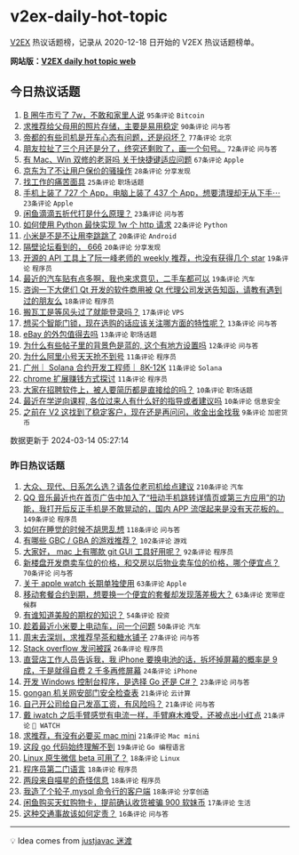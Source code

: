 # v2ex-daily-hot-topic

[V2EX](https://www.v2ex.com/) 热议话题榜，记录从 2020-12-18 日开始的 V2EX 热议话题榜单。

**网站版：[V2EX daily hot topic web](https://boojack.github.io/v2ex-daily-hot-topic-web/)**

## 今日热议话题

<!-- TODAY BEGIN -->

1. [B 圈牛市亏了 7w，不敢和家里人说](https://www.v2ex.com/t/1023489) `95条评论` `Bitcoin`
1. [求推荐给父母用的照片存储，主要是易用稳定](https://www.v2ex.com/t/1023462) `90条评论` `问与答`
1. [帝都的有些司机是开车心态有问题，还是闷坏？](https://www.v2ex.com/t/1023485) `77条评论` `北京`
1. [朋友拉扯了三个月还是分了，终究还剩败了，画一个句号。](https://www.v2ex.com/t/1023466) `72条评论` `问与答`
1. [有 Mac、Win 双修的老哥吗 关于快捷键适应问题](https://www.v2ex.com/t/1023495) `67条评论` `Apple`
1. [京东为了不让用户保价的骚操作](https://www.v2ex.com/t/1023544) `28条评论` `分享发现`
1. [找工作的痛苦面具](https://www.v2ex.com/t/1023523) `25条评论` `职场话题`
1. [手机上装了 727 个 App，电脑上装了 437 个 App，想要清理却无从下手⋯](https://www.v2ex.com/t/1023467) `23条评论` `Apple`
1. [闲鱼滴滴五折代打是什么原理？](https://www.v2ex.com/t/1023456) `23条评论` `问与答`
1. [如何使用 Python 最快实现 1w 个 http 请求](https://www.v2ex.com/t/1023545) `22条评论` `Python`
1. [小米是不是不让用李跳跳了](https://www.v2ex.com/t/1023514) `20条评论` `Android`
1. [隔壁论坛看到的， 666](https://www.v2ex.com/t/1023461) `20条评论` `分享发现`
1. [开源的 API 工具上了阮一峰老师的 weekly 推荐，也没有获得几个 star](https://www.v2ex.com/t/1023482) `19条评论` `程序员`
1. [最近的汽车贴有点多啊，我也来求意见，二手车都可以](https://www.v2ex.com/t/1023460) `19条评论` `汽车`
1. [咨询一下大佬们 Qt 开发的软件商用被 Qt 代理公司发送告知函，请教有遇到过的朋友么](https://www.v2ex.com/t/1023458) `18条评论` `程序员`
1. [搬瓦工是等风头过了就能登录吗？](https://www.v2ex.com/t/1023477) `17条评论` `VPS`
1. [想买个智能门锁，现在选购的话应该关注哪方面的特性呢？](https://www.v2ex.com/t/1023538) `13条评论` `问与答`
1. [eBay 的外包值得去吗](https://www.v2ex.com/t/1023511) `13条评论` `职场话题`
1. [为什么有些帖子里的背景色是蓝的, 这个有地方设置吗](https://www.v2ex.com/t/1023452) `12条评论` `问与答`
1. [为什么阿里小号天天抢不到号](https://www.v2ex.com/t/1023555) `11条评论` `程序员`
1. [广州｜ Solana 合约开发工程师｜ 8K-12K](https://www.v2ex.com/t/1023505) `11条评论` `Solana`
1. [chrome 扩展赚钱方式探讨](https://www.v2ex.com/t/1023502) `11条评论` `程序员`
1. [大家在招聘软件上，被人要简历都是直接给的吗？](https://www.v2ex.com/t/1023487) `10条评论` `职场话题`
1. [最近在学逆向课程, 各位过来人有什么好的指导或者建议吗](https://www.v2ex.com/t/1023484) `10条评论` `信息安全`
1. [之前在 V2 这找到了稳定客户，现在还是再问问，收金出金找我](https://www.v2ex.com/t/1023480) `9条评论` `加密货币`

数据更新于 2024-03-14 05:27:14

<!-- TODAY END -->

### 昨日热议话题

<!-- YESTERDAY BEGIN -->

1. [大众、现代、日系怎么选？请各位老司机给点建议](https://www.v2ex.com/t/1023129) `210条评论` `汽车`
1. [QQ 音乐最近也在首页广告中加入了“扭动手机跳转详情页或第三方应用”的功能，我打开后反正手机是不敢晃动的，国内 APP 流氓起来是没有天花板的。](https://www.v2ex.com/t/1023089) `149条评论` `程序员`
1. [如何在睡觉的时候不胡思乱想](https://www.v2ex.com/t/1023202) `118条评论` `问与答`
1. [有哪些 GBC / GBA 的游戏推荐？](https://www.v2ex.com/t/1023142) `102条评论` `游戏`
1. [大家好， mac 上有哪款 git GUI 工具好用呢？](https://www.v2ex.com/t/1023248) `92条评论` `程序员`
1. [新楼盘开发商卖车位的价格，和交房以后物业卖车位的价格，哪个便宜点？](https://www.v2ex.com/t/1023077) `70条评论` `问与答`
1. [关于 apple watch 长期单独使用](https://www.v2ex.com/t/1023079) `63条评论` `Apple`
1. [移动套餐合约到期，想要换一个便宜的套餐却发现落差极大？](https://www.v2ex.com/t/1023116) `63条评论` `宽带症候群`
1. [有谁知道美股的期权的知识？](https://www.v2ex.com/t/1023072) `54条评论` `投资`
1. [趁着最近小米要上电动车，问一个问题](https://www.v2ex.com/t/1023245) `50条评论` `汽车`
1. [周末去深圳，求推荐早茶和糖水铺子](https://www.v2ex.com/t/1023277) `27条评论` `问与答`
1. [Stack overflow 发问被踩](https://www.v2ex.com/t/1023386) `26条评论` `程序员`
1. [直营店工作人员告诉我，我 iPhone 要换电池的话，拆坏掉屏幕的概率是 9 成，于是就得自费 2 千多再修屏幕](https://www.v2ex.com/t/1023392) `24条评论` `iPhone`
1. [开发 Windows 控制台程序，是选择 Go 还是 C#？](https://www.v2ex.com/t/1023133) `23条评论` `问与答`
1. [gongan 机关网安部门安全检查表](https://www.v2ex.com/t/1023254) `21条评论` `云计算`
1. [自己开公司给自己发高工资，有风险吗？](https://www.v2ex.com/t/1023232) `21条评论` `问与答`
1. [戴 iwatch 之后手臂感觉有电流一样，手臂麻木难受，还被点出小红点](https://www.v2ex.com/t/1023223) `21条评论` ` WATCH`
1. [求推荐，有没有必要买 mac mini](https://www.v2ex.com/t/1023084) `21条评论` `Mac mini`
1. [这段 go 代码始终理解不到](https://www.v2ex.com/t/1023324) `19条评论` `Go 编程语言`
1. [Linux 原生微信 beta 可用了？](https://www.v2ex.com/t/1023406) `18条评论` `Linux`
1. [程序员第二门语言](https://www.v2ex.com/t/1023390) `18条评论` `程序员`
1. [两段来自喵星的奇怪信息](https://www.v2ex.com/t/1023287) `18条评论` `程序员`
1. [我造了个轮子,mysql 命令行的客户端](https://www.v2ex.com/t/1023069) `18条评论` `分享创造`
1. [闲鱼购买天虹购物卡，提前确认收货被骗 900 软妹币](https://www.v2ex.com/t/1023345) `17条评论` `生活`
1. [这种交通事故该如何定责？](https://www.v2ex.com/t/1023255) `16条评论` `问与答`

<!-- YESTERDAY END -->

---

💡 Idea comes from [justjavac 迷渡](https://github.com/justjavac/)
